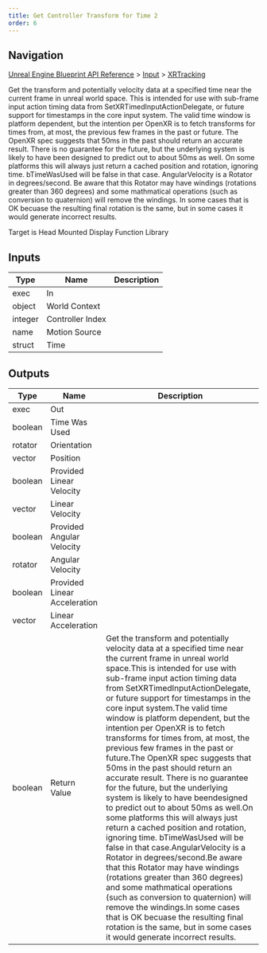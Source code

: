 ```yaml
---
title: Get Controller Transform for Time 2
order: 6
---
```

## Navigation

[Unreal Engine Blueprint API Reference](https://dev.epicgames.com/documentation/en-us/unreal-engine/BlueprintAPI) > [Input](https://dev.epicgames.com/documentation/en-us/unreal-engine/BlueprintAPI/Input) > [XRTracking](https://dev.epicgames.com/documentation/en-us/unreal-engine/BlueprintAPI/Input/XRTracking)

Get the transform and potentially velocity data at a specified time near the current frame in unreal world space.
This is intended for use with sub-frame input action timing data from SetXRTimedInputActionDelegate, or future support for timestamps in the core input system.
The valid time window is platform dependent, but the intention per OpenXR is to fetch transforms for times from, at most, the previous few frames in the past or future.
The OpenXR spec suggests that 50ms in the past should return an accurate result. There is no guarantee for the future, but the underlying system is likely to have been
designed to predict out to about 50ms as well.
On some platforms this will always just return a cached position and rotation, ignoring time. bTimeWasUsed will be false in that case.
AngularVelocity is a Rotator in degrees/second.
Be aware that this Rotator may have windings (rotations greater than 360 degrees) and some mathmatical operations (such as conversion to quaternion) will remove the windings.
In some cases that is OK becuase the resulting final rotation is the same, but in some cases it would generate incorrect results.

Target is Head Mounted Display Function Library

## Inputs

| Type | Name | Description |
| --- | --- | --- |
| exec | In |  |
| object | World Context |  |
| integer | Controller Index |  |
| name | Motion Source |  |
| struct | Time |  |

## Outputs

| Type | Name | Description |
| --- | --- | --- |
| exec | Out |  |
| boolean | Time Was Used |  |
| rotator | Orientation |  |
| vector | Position |  |
| boolean | Provided Linear Velocity |  |
| vector | Linear Velocity |  |
| boolean | Provided Angular Velocity |  |
| rotator | Angular Velocity |  |
| boolean | Provided Linear Acceleration |  |
| vector | Linear Acceleration |  |
| boolean | Return Value | Get the transform and potentially velocity data at a specified time near the current frame in unreal world space.This is intended for use with sub-frame input action timing data from SetXRTimedInputActionDelegate, or future support for timestamps in the core input system.The valid time window is platform dependent, but the intention per OpenXR is to fetch transforms for times from, at most, the previous few frames in the past or future.The OpenXR spec suggests that 50ms in the past should return an accurate result. There is no guarantee for the future, but the underlying system is likely to have beendesigned to predict out to about 50ms as well.On some platforms this will always just return a cached position and rotation, ignoring time. bTimeWasUsed will be false in that case.AngularVelocity is a Rotator in degrees/second.Be aware that this Rotator may have windings (rotations greater than 360 degrees) and some mathmatical operations (such as conversion to quaternion) will remove the windings.In some cases that is OK becuase the resulting final rotation is the same, but in some cases it would generate incorrect results. |
